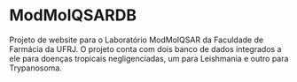 # ModMolQSARDB

Projeto de website para o Laboratório ModMolQSAR da Faculdade de Farmácia da UFRJ. O projeto conta com dois banco de dados integrados a ele para doenças tropicais negligenciadas, um para Leishmania e outro para Trypanosoma.